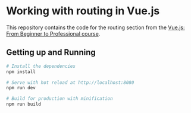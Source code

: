 # Working with routing in Vue.js

This repository contains the code for the routing section from the [Vue.js: From Beginner to Professional course](https://l.codingexplained.com/r/vuejs-course?src=github).

## Getting up and Running

``` bash
# Install the dependencies
npm install

# Serve with hot reload at http://localhost:8080
npm run dev

# Build for production with minification
npm run build
```
